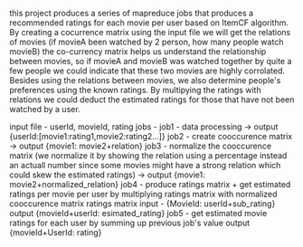 this project produces a series of mapreduce jobs that produces a recommended ratings for each movie per user based on ItemCF algorithm. 
By creating a cocurrence matrix using the input file we will get the relations of movies (if movieA been watched by 2 person, how many people watch movieB)
the co-currency matrix helps us understand the relationship between movies, so if movieA and movieB was watched together by quite a few people
 we could indicate that these two movies are highly corrolated. Besides using the relations between movies, we also determine people's preferences 
 using the known ratings. By multipying the ratings with relations we could deduct the estimated ratings for those that have not been watched by a user.
 
input file - userId, movieId, rating
jobs -
job1 - data processing -> 
output {userId:[movie1:rating1,movie2:rating2...]}
job2 - create cooccurence matrix ->
output {movie1: movie2+relation}
job3 - normalize the cooccurence matrix (we normalize it by showing the relation using a percentage instead an actuall number since some movies might have a strong relation
which could skew the estimated ratings) ->
output {movie1: movie2+normalized_relation}
job4 - produce ratings matrix + get estimated ratings per movie per user by multiplying ratings matrix with normalized cooccurence matrix
ratings matrix input - {MovieId: userId+sub_rating}
output {movieId+userId: esimated_rating}
job5 - get estimated movie ratings for each user by summing up previous job's value 
output {movieId+UserId: rating}


